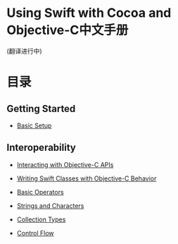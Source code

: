Using Swift with Cocoa and Objective-C中文手册
==============================================

(翻译进行中)

# 目录

## Getting Started

-  [Basic Setup](https://developer.apple.com/library/prerelease/ios/documentation/Swift/Conceptual/BuildingCocoaApps/index.html#//apple_ref/doc/uid/TP40014216-CH2-XID_0)

## Interoperability

-  [Interacting with Objective-C APIs](https://developer.apple.com/library/prerelease/ios/documentation/Swift/Conceptual/BuildingCocoaApps/InteractingWithObjective-CAPIs.html#//apple_ref/doc/uid/TP40014216-CH4-XID_26)

-  [Writing Swift Classes with Objective-C Behavior](https://developer.apple.com/library/prerelease/ios/documentation/Swift/Conceptual/BuildingCocoaApps/WritingSwiftClassesWithObjective-CBehavior.html#//apple_ref/doc/uid/TP40014216-CH5-XID_54)

-  [Basic Operators]()
-  [Strings and Characters]()
-  [Collection Types]()
-  [Control Flow]()
